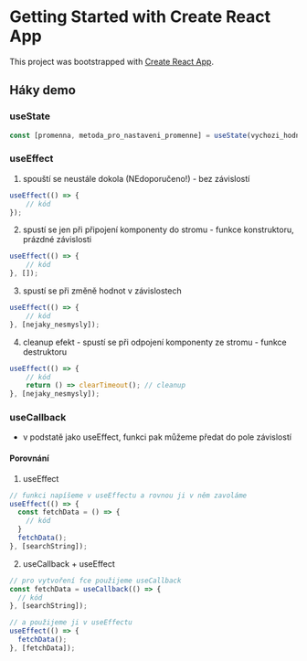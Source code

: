 # Getting Started with Create React App

This project was bootstrapped with [Create React App](https://github.com/facebook/create-react-app).

## Háky demo

### useState
```javascript
const [promenna, metoda_pro_nastaveni_promenne] = useState(vychozi_hodnota_promenne);
```

### useEffect
1) spouští se neustále dokola (NEdoporučeno!) - bez závislostí
```javascript
useEffect(() => {
    // kód
});
```

2) spustí se jen při připojení komponenty do stromu - funkce konstruktoru, prázdné závislosti
```javascript
useEffect(() => {
    // kód
}, []);
```

3) spustí se při změně hodnot v závislostech
```javascript
useEffect(() => {
    // kód
}, [nejaky_nesmysly]);
```

4) cleanup efekt - spustí se při odpojení komponenty ze stromu - funkce destruktoru
```javascript
useEffect(() => {
    // kód
    return () => clearTimeout(); // cleanup
}, [nejaky_nesmysly]);
```

### useCallback
* v podstatě jako useEffect, funkci pak můžeme předat do pole závislostí
#### Porovnání
1) useEffect
```javascript
// funkci napíšeme v useEffectu a rovnou ji v něm zavoláme
useEffect(() => {
  const fetchData = () => {
    // kód
  }
  fetchData();
}, [searchString]);
```
2) useCallback + useEffect
```javascript
// pro vytvoření fce použijeme useCallback
const fetchData = useCallback(() => {
  // kód
}, [searchString]);

// a použijeme ji v useEffectu
useEffect(() => {
  fetchData();
}, [fetchData]);
```